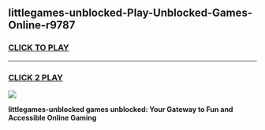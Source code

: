 
## littlegames-unblocked-Play-Unblocked-Games-Online-r9787
<h3>
<a href="https://premium76.site?title=littlegames-unblocked&ref=25A">CLICK TO PLAY</a></h3>
<hr>

<h3>
<a href="https://premium76.site?title=littlegames-unblocked&ref=25A">CLICK 2 PLAY</a>
  
</h3>

<a href="https://premium76.site?title=littlegames-unblocked&ref=25A"><img src="https://clearcache.store/games.png"></a>


**littlegames-unblocked games unblocked: Your Gateway to Fun and Accessible Online Gaming**
